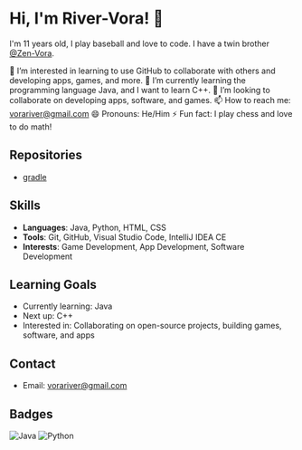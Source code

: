 # Hi, I'm River-Vora! 👋

I'm 11 years old, I play baseball and love to code. I have a twin brother [@Zen-Vora](https://github.com/Zen-Vora).

👀 I’m interested in learning to use GitHub to collaborate with others and developing apps, games, and more.
🌱 I’m currently learning the programming language Java, and I want to learn C++.
💞️ I’m looking to collaborate on developing apps, software, and games.
📫 How to reach me: vorariver@gmail.com
😄 Pronouns: He/Him
⚡ Fun fact: I play chess and love to do math!

## Repositories
- [gradle](https://github.com/River-Vora/gradle)
## Skills
- **Languages**: Java, Python, HTML, CSS
- **Tools**: Git, GitHub, Visual Studio Code, IntelliJ IDEA CE
- **Interests**: Game Development, App Development, Software Development

## Learning Goals
- Currently learning: Java
- Next up: C++
- Interested in: Collaborating on open-source projects, building games, software, and apps

## Contact
- Email: vorariver@gmail.com


## Badges
![Java](https://img.shields.io/badge/Java-ED8B00?style=for-the-badge&logo=java&logoColor=white)
![Python](https://img.shields.io/badge/Python-3776AB?style=for-the-badge&logo=python&logoColor=white)
